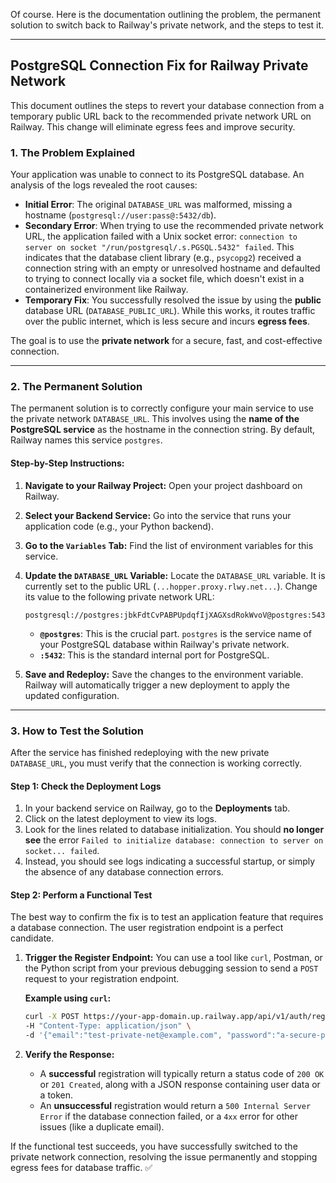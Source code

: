 Of course. Here is the documentation outlining the problem, the permanent solution to switch back to Railway's private network, and the steps to test it.

-----

## PostgreSQL Connection Fix for Railway Private Network

This document outlines the steps to revert your database connection from a temporary public URL back to the recommended private network URL on Railway. This change will eliminate egress fees and improve security.

### **1. The Problem Explained**

Your application was unable to connect to its PostgreSQL database. An analysis of the logs revealed the root causes:

  * **Initial Error**: The original `DATABASE_URL` was malformed, missing a hostname (`postgresql://user:pass@:5432/db`).
  * **Secondary Error**: When trying to use the recommended private network URL, the application failed with a Unix socket error: `connection to server on socket "/run/postgresql/.s.PGSQL.5432" failed`. This indicates that the database client library (e.g., `psycopg2`) received a connection string with an empty or unresolved hostname and defaulted to trying to connect locally via a socket file, which doesn't exist in a containerized environment like Railway.
  * **Temporary Fix**: You successfully resolved the issue by using the **public** database URL (`DATABASE_PUBLIC_URL`). While this works, it routes traffic over the public internet, which is less secure and incurs **egress fees**.

The goal is to use the **private network** for a secure, fast, and cost-effective connection.

-----

### **2. The Permanent Solution**

The permanent solution is to correctly configure your main service to use the private network `DATABASE_URL`. This involves using the **name of the PostgreSQL service** as the hostname in the connection string. By default, Railway names this service `postgres`.

#### **Step-by-Step Instructions:**

1.  **Navigate to your Railway Project:** Open your project dashboard on Railway.

2.  **Select your Backend Service:** Go into the service that runs your application code (e.g., your Python backend).

3.  **Go to the `Variables` Tab:** Find the list of environment variables for this service.

4.  **Update the `DATABASE_URL` Variable:** Locate the `DATABASE_URL` variable. It is currently set to the public URL (`...hopper.proxy.rlwy.net...`). Change its value to the following private network URL:

    ```
    postgresql://postgres:jbkFdtCvPABPUpdqfIjXAGXsdRokWvoV@postgres:5432/railway
    ```

      * **`@postgres`**: This is the crucial part. `postgres` is the service name of your PostgreSQL database within Railway's private network.
      * **`:5432`**: This is the standard internal port for PostgreSQL.

5.  **Save and Redeploy:** Save the changes to the environment variable. Railway will automatically trigger a new deployment to apply the updated configuration.

-----

### **3. How to Test the Solution**

After the service has finished redeploying with the new private `DATABASE_URL`, you must verify that the connection is working correctly.

#### **Step 1: Check the Deployment Logs**

1.  In your backend service on Railway, go to the **Deployments** tab.
2.  Click on the latest deployment to view its logs.
3.  Look for the lines related to database initialization. You should **no longer see** the error `Failed to initialize database: connection to server on socket... failed`.
4.  Instead, you should see logs indicating a successful startup, or simply the absence of any database connection errors.

#### **Step 2: Perform a Functional Test**

The best way to confirm the fix is to test an application feature that requires a database connection. The user registration endpoint is a perfect candidate.

1.  **Trigger the Register Endpoint:** You can use a tool like `curl`, Postman, or the Python script from your previous debugging session to send a `POST` request to your registration endpoint.

    **Example using `curl`:**

    ```bash
    curl -X POST https://your-app-domain.up.railway.app/api/v1/auth/register \
    -H "Content-Type: application/json" \
    -d '{"email":"test-private-net@example.com", "password":"a-secure-password", "name":"Private Net User"}'
    ```

2.  **Verify the Response:**

      * A **successful** registration will typically return a status code of `200 OK` or `201 Created`, along with a JSON response containing user data or a token.
      * An **unsuccessful** registration would return a `500 Internal Server Error` if the database connection failed, or a `4xx` error for other issues (like a duplicate email).

If the functional test succeeds, you have successfully switched to the private network connection, resolving the issue permanently and stopping egress fees for database traffic. ✅
